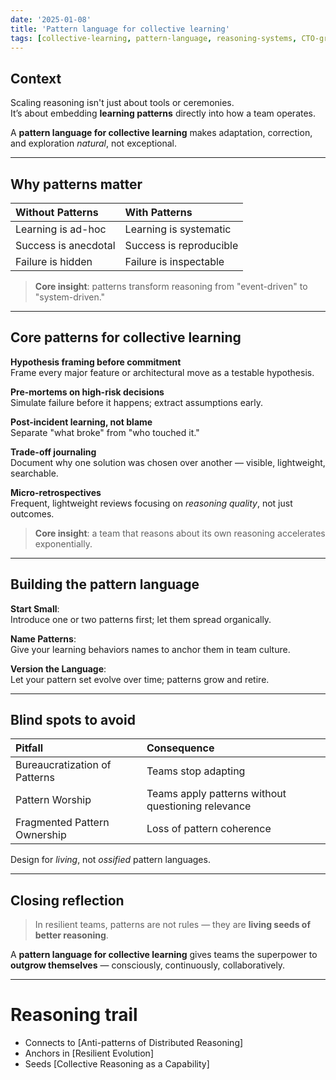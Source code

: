 ```yaml
---
date: '2025-01-08'
title: 'Pattern language for collective learning'
tags: [collective-learning, pattern-language, reasoning-systems, CTO-growth]
---
```


## Context

Scaling reasoning isn't just about tools or ceremonies.  
It’s about embedding **learning patterns** directly into how a team operates.

A **pattern language for collective learning** makes adaptation, correction, and exploration *natural*, not exceptional.

---

## Why patterns matter

| Without Patterns            | With Patterns                     |
|:-----------------------------|:----------------------------------|
| Learning is ad-hoc           | Learning is systematic           |
| Success is anecdotal         | Success is reproducible          |
| Failure is hidden            | Failure is inspectable           |


> **Core insight**: patterns transform reasoning from "event-driven" to "system-driven."

---

## Core patterns for collective learning

**Hypothesis framing before commitment**  
Frame every major feature or architectural move as a testable hypothesis.

**Pre-mortems on high-risk decisions**  
Simulate failure before it happens; extract assumptions early.

**Post-incident learning, not blame**  
Separate "what broke" from "who touched it."

**Trade-off journaling**  
Document why one solution was chosen over another — visible, lightweight, searchable.

**Micro-retrospectives**  
Frequent, lightweight reviews focusing on *reasoning quality*, not just outcomes.

> **Core insight**: a team that reasons about its own reasoning accelerates exponentially.

---

## Building the pattern language

**Start Small**:  
Introduce one or two patterns first; let them spread organically.

**Name Patterns**:  
Give your learning behaviors names to anchor them in team culture.

**Version the Language**:  
Let your pattern set evolve over time; patterns grow and retire.

---

## Blind spots to avoid

| Pitfall                       | Consequence                                        |
|:------------------------------|:---------------------------------------------------|
| Bureaucratization of Patterns | Teams stop adapting                                |
| Pattern Worship               | Teams apply patterns without questioning relevance |
| Fragmented Pattern Ownership  | Loss of pattern coherence                          |

Design for *living*, not *ossified* pattern languages.

---

## Closing reflection

> In resilient teams, patterns are not rules — they are **living seeds of better reasoning**.

A **pattern language for collective learning** gives teams the superpower to **outgrow themselves** — consciously, continuously, collaboratively.

---

# Reasoning trail

- Connects to [Anti-patterns of Distributed Reasoning]
- Anchors in [Resilient Evolution]
- Seeds [Collective Reasoning as a Capability]

